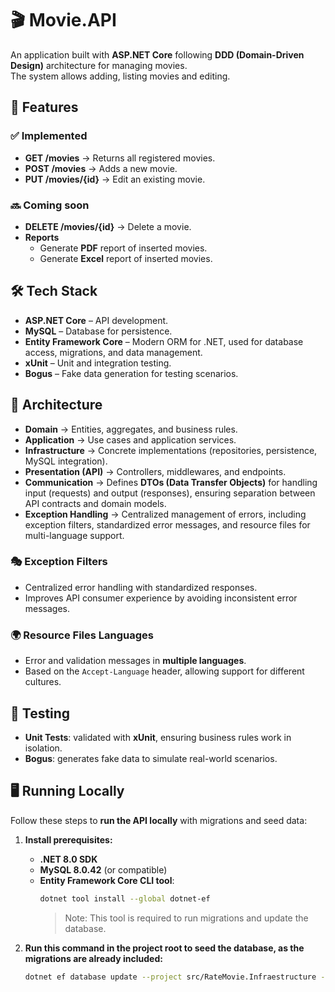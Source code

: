 # 🎬 Movie.API  

An application built with **ASP.NET Core** following **DDD (Domain-Driven Design)** architecture for managing movies.  
The system allows adding, listing movies and editing. 

## 🚀 Features

### ✅ Implemented
- **GET /movies** → Returns all registered movies.  
- **POST /movies** → Adds a new movie.
- **PUT /movies/{id}** → Edit an existing movie. 

### 🔜 Coming soon
- **DELETE /movies/{id}** → Delete a movie.  
- **Reports**  
  - Generate **PDF** report of inserted movies.  
  - Generate **Excel** report of inserted movies.  

## 🛠️ Tech Stack
- **ASP.NET Core** – API development.
- **MySQL** – Database for persistence.
- **Entity Framework Core** – Modern ORM for .NET, used for database access, migrations, and data management.
- **xUnit** – Unit and integration testing.
- **Bogus** – Fake data generation for testing scenarios.

## 📂 Architecture
- **Domain** → Entities, aggregates, and business rules.  
- **Application** → Use cases and application services.  
- **Infrastructure** → Concrete implementations (repositories, persistence, MySQL integration).  
- **Presentation (API)** → Controllers, middlewares, and endpoints.
- **Communication** → Defines **DTOs (Data Transfer Objects)** for handling input (requests) and output (responses), ensuring separation between API contracts and domain models.  
- **Exception Handling** → Centralized management of errors, including exception filters, standardized error messages, and resource files for multi-language support.  

### 🎭 Exception Filters
- Centralized error handling with standardized responses.  
- Improves API consumer experience by avoiding inconsistent error messages.  

### 🌍 Resource Files Languages
- Error and validation messages in **multiple languages**.  
- Based on the `Accept-Language` header, allowing support for different cultures.  

## 🧪 Testing
- **Unit Tests**: validated with **xUnit**, ensuring business rules work in isolation.
- **Bogus**: generates fake data to simulate real-world scenarios.  

## 🖥️ Running Locally 

Follow these steps to **run the API locally** with migrations and seed data:  

1. **Install prerequisites:**  
   - **.NET 8.0 SDK**
   - **MySQL 8.0.42** (or compatible)  
   - **Entity Framework Core CLI tool**:  
     ```bash
     dotnet tool install --global dotnet-ef
     ```  
     > Note: This tool is required to run migrations and update the database. 

2. **Run this command in the project root to seed the database, as the migrations are already included:**  
   ```bash
   dotnet ef database update --project src/RateMovie.Infraestructure --startup-project src/RateMovie.Api
   ```

